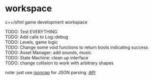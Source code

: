 # workspace
c++/sfml game development workspace

TODO: Test EVERYTHING  
TODO: Add calls to Log::debug  
TODO: Levels, game logic  
TODO: Change some void functions to return bools indicating success  
TODO: Asset Manager: add sounds, music  
TODO: State Machine: clean up interface  
TODO: change collision to work with arbitrary shapes  


note: just use [jsoncpp](https://github.com/open-source-parsers/jsoncpp) for JSON parsing. [API](http://jsoncpp.sourceforge.net/annotated.html)  
